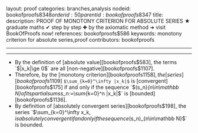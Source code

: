 layout: proof
categories: branches,analysis
nodeid: bookofproofs$8348
orderid: 50
parentid: bookofproofs$8347
title: 
description: PROOF OF MONOTONY CRITERION FOR ABSOLUTE SERIES ★ graduate maths ✔ step by step ✚ by the axiomatic method ➜ visit BookOfProofs now!
references: bookofproofs$586
keywords: monotony criterion for absolute series,proof
contributors: bookofproofs

---


---

* By the definition of [absolute value][bookofproofs$583], the terms `$|x_k|\ge 0$` are all [non-negative][bookofproofs$1107].
* Therefore, by the [monotony criterion][bookofproofs$1158], the [series][bookofproofs$1109] `$\sum_{k=0}^\infty |x_k|$` is [convergent][bookofproofs$175] if and only if the sequence `$(s_n)_{n\in\mathbb N}$` of its partial sums `$s_n:=\sum_{k=0}^n |x_k|$` is [bounded][bookofproofs$1136].
* By definition of [absolutely convergent series][bookofproofs$198], the series `$\sum_{k=0}^\infty x_k$`, is absolutely convergent if and only if the sequence `$(s_n)_{n\in\mathbb N}$` is bounded.
